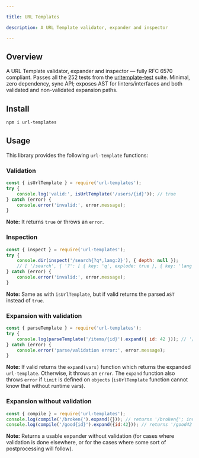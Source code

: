 ```yaml
---

title: URL Templates

description: A URL Template validator, expander and inspector

---
```


## Overview

A URL Template validator, expander and inspector — fully RFC 6570 compliant.
Passes all the 252 tests from the [uritemplate-test](https://github.com/uri-templates/uritemplate-test) suite. Minimal, zero dependency, sync API; exposes AST for linters/interfaces and both validated and non-validated expansion paths.

## Install

```bash title="console"
npm i url-templates
```

## Usage

This library provides the following `url-template` functions:

### Validation

```js title="js"
const { isUrlTemplate } = require('url-templates');
try {
    console.log('valid:', isUrlTemplate('/users/{id}')); // true
} catch (error) {
    console.error('invalid:', error.message);
}
```

**Note:**
It returns `true` or throws an `error`.

### Inspection

```js title="js"
const { inspect } = require('url-templates');
try {
    console.dir(inspect('/search{?q*,lang:2}'), { depth: null }); 
    // [ '/search', { '?': [ { key: 'q', explode: true }, { key: 'lang', limit: 2 } ] } ]
} catch (error) {
    console.error('invalid:', error.message);
}
```

**Note:**
Same as with `isUrlTemplate`, but if valid returns the parsed `AST` instead of `true`.

### Expansion with validation

```js title="js"
const { parseTemplate } = require('url-templates');
try {
    console.log(parseTemplate('/items/{id}').expand({ id: 42 })); // '/items/42'
} catch (error) {
    console.error('parse/validation error:', error.message);
}
```

**Note:**
If valid returns the `expand(vars)` function which returns the expanded `url-template`. Otherwise, it throws an `error`. The `expand` function also throws `error` if `limit` is defined on `objects` (`isUrlTemplate` function cannot know that without runtime vars).

### Expansion without validation

```js title="js"
const { compile } = require('url-templates');
console.log(compile('/broken{').expand({})); // returns '/broken{'; invalid parts left for postprocessing
console.log(compile('/good{id}').expand({id:42})); // returns '/good42'; 
```

**Note:**
Returns a usable expander without validation (for cases where validation is done elsewhere, or for the cases where some sort of postprocessing will follow).

